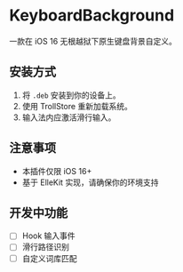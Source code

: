 # KeyboardBackground

一款在 iOS 16 无根越狱下原生键盘背景自定义。

## 安装方式

1. 将 `.deb` 安装到你的设备上。
2. 使用 TrollStore 重新加载系统。
3. 输入法内应激活滑行输入。

## 注意事项

- 本插件仅限 iOS 16+
- 基于 ElleKit 实现，请确保你的环境支持

## 开发中功能
- [ ] Hook 输入事件
- [ ] 滑行路径识别
- [ ] 自定义词库匹配
